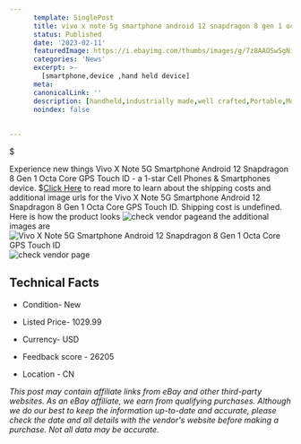 ```yaml
---
      template: SinglePost
      title: vivo x note 5g smartphone android 12 snapdragon 8 gen 1 octa core gps touch id
      status: Published
      date: '2023-02-11'
      featuredImage: https://i.ebayimg.com/thumbs/images/g/7z8AAOSwSgNiXqyu/s-l225.jpg
      categories: 'News'
      excerpt: >-
        [smartphone,device ,hand held device]
      meta:
      canonicalLink: ''
      description: [handheld,industrially made,well crafted,Portable,Mobile,Compact,Convenient,Lightweight,Maneuverable,Man-portable,Miniature,Carriable,Hand-held,Light,Holdable,Transportable,Mobile device,Pocket-sized,On-the-go,Wireless,Cordless,Compact size,Convenient size, smartphone,device ,hand held device]
      noindex: false
      
        
---
```

$

Experience new things Vivo X Note 5G Smartphone Android 12 Snapdragon 8 Gen 1 Octa Core GPS Touch ID - a 1-star Cell Phones & Smartphones device.
$[Click Here](https://www.ebay.com/itm/203918332924?hash=item2f7a7ad3fc%3Ag%3A7z8AAOSwSgNiXqyu&mkevt=1&mkcid=1&mkrid=711-53200-19255-0&campid=%253CePNCampaignId%253E&customid=%253CreferenceId%253E&toolid=10049) to read more to learn about the shipping costs and additional image urls for the Vivo X Note 5G Smartphone Android 12 Snapdragon 8 Gen 1 Octa Core GPS Touch ID. Shipping cost is undefined. Here is how the product looks ![check vendor page](https://i.ebayimg.com/thumbs/images/g/7z8AAOSwSgNiXqyu/s-l225.jpg)and the additional images are![Vivo X Note 5G Smartphone Android 12 Snapdragon 8 Gen 1 Octa Core GPS Touch ID](https://i.ebayimg.com/images/g/7z8AAOSwSgNiXqyu/s-l960.jpg)![check vendor page](https://origin-galleryplus.ebayimg.com/ws/web/203918332924_2_0_1/225x225.jpg,https://origin-galleryplus.ebayimg.com/ws/web/203918332924_3_0_1/225x225.jpg,https://origin-galleryplus.ebayimg.com/ws/web/203918332924_4_0_1/225x225.jpg,https://origin-galleryplus.ebayimg.com/ws/web/203918332924_5_0_1/225x225.jpg,https://origin-galleryplus.ebayimg.com/ws/web/203918332924_6_0_1/225x225.jpg,https://origin-galleryplus.ebayimg.com/ws/web/203918332924_7_0_1/225x225.jpg,https://origin-galleryplus.ebayimg.com/ws/web/203918332924_8_0_1/225x225.jpg,https://origin-galleryplus.ebayimg.com/ws/web/203918332924_9_0_1/225x225.jpg,https://origin-galleryplus.ebayimg.com/ws/web/203918332924_10_0_1/225x225.jpg)



 ## Technical Facts 



     
      

 - Condition- New 


      

 - Listed Price- 1029.99 


      

 - Currency- USD 


      

 - Feedback score - 26205 


      

 - Location - CN 


      
      

 *_This post may contain affiliate links from eBay and other third-party websites. As an eBay affiliate, we earn from qualifying purchases. Although we do our best to keep the information up-to-date and accurate, please check the date and all details with the vendor's website before making a purchase. Not all data may be accurate._*






